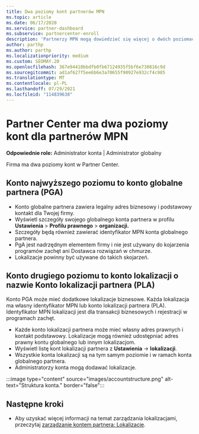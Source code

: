 ```yaml
---
title: Dwa poziomy kont partnerów MPN
ms.topic: article
ms.date: 06/17/2020
ms.service: partner-dashboard
ms.subservice: partnercenter-enroll
description: 'Partnerzy MPN mogą dowiedzieć się więcej o dwóch poziomach kont w programie Partner Center: globalnym koncie partnera (PGA) i koncie lokalizacji partnera (PLA).'
author: parthp
ms.author: parthp
ms.localizationpriority: medium
ms.custom: SEOMAY.20
ms.openlocfilehash: 367e94410bbdfb0fb67124935f5bf6e730816c9d
ms.sourcegitcommit: ad1af627f5ee6b6e3a70655f90927e932cf4c985
ms.translationtype: MT
ms.contentlocale: pl-PL
ms.lasthandoff: 07/29/2021
ms.locfileid: "114839638"
---
```

# <a name="partner-center-has-two-levels-of-accounts-for-mpn-partners"></a>Partner Center ma dwa poziomy kont dla partnerów MPN

**Odpowiednie role:** Administrator konta | Administrator globalny

Firma ma dwa poziomy kont w Partner Center.

## <a name="the-top-level-account-is-the-partner-global-account-pga"></a>Konto najwyższego poziomu to konto globalne partnera (PGA)

- Konto globalne partnera zawiera legalny adres biznesowy i podstawowy kontakt dla Twojej firmy. 
- Wyświetl szczegóły swojego globalnego konta partnera w profilu **Ustawienia**  >  **Profilu prawnego**  >  **organizacji.**
- Szczegóły będą również zawierać identyfikator MPN konta globalnego partnera. 
- PgA jest nadrzędnym elementem firmy i nie jest używany do kojarzenia programów zachęt ani Dostawca rozwiązań w chmurze. 
- Lokalizacje powinny być używane do takich skojarzeń.

## <a name="the-second-level-account-is-the-location-account-called-partner-location-account-pla"></a>Konto drugiego poziomu to konto lokalizacji o nazwie Konto lokalizacji partnera (PLA)

Konto PGA może mieć dodatkowe lokalizacje biznesowe. Każda lokalizacja ma własny identyfikator MPN lub konto lokalizacji partnera (PLA). Identyfikator MPN lokalizacji jest dla transakcji biznesowych i rejestracji w programach zachęt.

- Każde konto lokalizacji partnera może mieć własny adres prawnych i kontakt podstawowy. Lokalizacje mogą również udostępniać adres prawny kontu globalnego lub innym lokalizacjom.
- Wyświetl listę kont lokalizacji partnera z **Ustawienia**  ->  **lokalizacji**.
- Wszystkie konta lokalizacji są na tym samym poziomie i w ramach konta globalnego partnera.
- Administratorzy konta mogą dodawać lokalizacje.

:::image type="content" source="images/accountstructure.png" alt-text="Struktura konta." border="false":::

## <a name="next-steps"></a>Następne kroki

- Aby uzyskać więcej informacji na temat zarządzania lokalizacjami, przeczytaj [zarządzanie kontem partnera: Lokalizacje](manage-locations.md).
